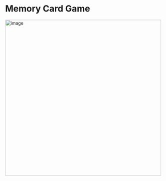 # Memory Card Game

<img src="https://github.com/denys-petryniak/memory-card-game/assets/16530588/d07ccafd-7f30-4cfc-9e97-a35b59367070" alt="image" width="500">

